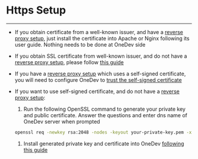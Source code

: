 # Https Setup
----------

* If you obtain certificate from a well-known issuer, and have a [reverse proxy setup](reverse-proxy-setup.md), just install the certificate into Apache or Nginx following its user guide. Nothing needs to be done at OneDev side
   
* If you obtain SSL certificate from well-known issuer, and do not have a [reverse proxy setup](reverse-proxy-setup.md), please follow [this guide](install-key-and-cert.md)

* If you have a [reverse proxy setup](reverse-proxy-setup.md) which uses a self-signed certificate, you will need to configure OneDev to [trust the self-signed certificate](trust-self-signed-certificate.md)

* If you want to use self-signed certificate, and do not have a [reverse proxy setup](reverse-proxy-setup.md):
  1. Run the following OpenSSL command to generate your private key and public certificate. Answer the questions and enter dns name of OneDev server when prompted
  ```bash
  openssl req -newkey rsa:2048 -nodes -keyout your-private-key.pem -x509 -days 365 -out your-cert.pem
  ```
  1. Install generated private key and certificate into OneDev [following this guide](install-key-and-cert.md)